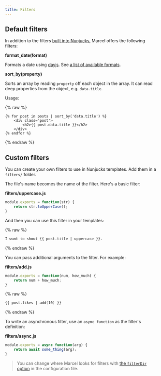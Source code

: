 ```yaml
---
title: Filters
---
```


## Default filters

In addition to the filters [built into Nunjucks][nunjucks-builtin], Marcel offers the following filters:

__format_date(format)__

Formats a date using [dayjs][dayjs]. See [a list of available formats][dayjs-formats].

__sort_by(property)__

Sorts an array by reading `property` off each object in the array. It can read deep properties from the object, e.g. `data.title`.

Usage:

{% raw %}
```twig
{% for post in posts | sort_by('data.title') %}
	<div class='post'>
		<h2>{{ post.data.title }}</h2>
	</div>
{% endfor %}
```
{% endraw %}

## Custom filters

You can create your own filters to use in Nunjucks templates. Add them in a `filters/` folder.

The file's name becomes the name of the filter. Here's a basic filter:

__filters/uppercase.js__
```js
module.exports = function(str) {
	return str.toUpperCase();
}
```

And then you can use this filter in your templates:

{% raw %}
```html
I want to shout {{ post.title | uppercase }}.
```
{% endraw %}

You can pass additional arguments to the filter. For example:

__filters/add.js__
```js
module.exports = function(num, how_much) {
	return num + how_much;
}
```

{% raw %}
```html
{{ post.likes | add(10) }}
```
{% endraw %}

To write an asynchronous filter, use an `async function` as the filter's definition:

__filters/async.js__
```js
module.exports = async function(arg) {
	return await some_thing(arg);
}
```

> You can change where Marcel looks for filters with [the `filterDir` option][marcel-config] in the configuration file.


[nunjucks-builtin]: https://mozilla.github.io/nunjucks/templating.html#builtin-filters
[marcel-config]: #todo
[dayjs]: https://github.com/iamkun/dayjs
[dayjs-formats]: https://github.com/iamkun/dayjs/blob/master/docs/en/API-reference.md#list-of-all-available-formats

